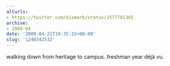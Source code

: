 ```yaml
---
alturls:
- https://twitter.com/bismark/status/1577781365
archive:
- 2009-04
date: '2009-04-21T19:35:32+00:00'
slug: '1240342532'
---
```


walking down from heritage to campus. freshman year déjà vu.

